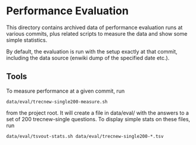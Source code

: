 Performance Evaluation
======================

This directory contains archived data of performance evaluation runs
at various commits, plus related scripts to measure the data and show
some simple statistics.

By default, the evaluation is run with the setup exactly at that commit,
including the data source (enwiki dump of the specified date etc.).

Tools
-----

To measure performance at a given commit, run

	data/eval/trecnew-single200-measure.sh

from the project root.  It will create a file in data/eval/ with
the answers to a set of 200 trecnew-single questions.  To display
simple stats on these files, run

	data/eval/tsvout-stats.sh data/eval/trecnew-single200-*.tsv
